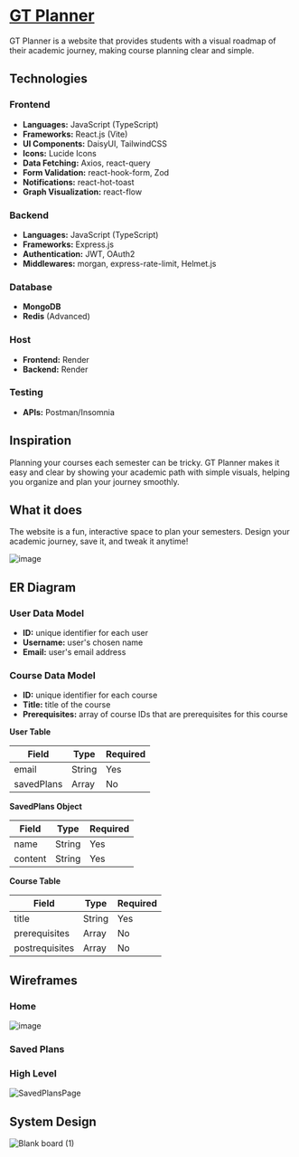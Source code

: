 # [GT Planner](https://gt-planner.onrender.com/)

GT Planner is a website that provides students with a visual roadmap of their academic journey, making course planning clear and simple.

## Technologies

### Frontend

- **Languages:** JavaScript (TypeScript)
- **Frameworks:** React.js (Vite)
- **UI Components:** DaisyUI, TailwindCSS
- **Icons:** Lucide Icons
- **Data Fetching:** Axios, react-query
- **Form Validation:** react-hook-form, Zod
- **Notifications:** react-hot-toast
- **Graph Visualization:** react-flow

### Backend

- **Languages:** JavaScript (TypeScript)
- **Frameworks:** Express.js
- **Authentication:** JWT, OAuth2
- **Middlewares:** morgan, express-rate-limit, Helmet.js

### Database

- **MongoDB**
- **Redis** (Advanced)

### Host

- **Frontend:** Render
- **Backend:** Render

### Testing

- **APIs:** Postman/Insomnia

## Inspiration

Planning your courses each semester can be tricky. GT Planner makes it easy and clear by showing your academic path with simple visuals, helping you organize and plan your journey smoothly.

## What it does

The website is a fun, interactive space to plan your semesters. Design your academic journey, save it, and tweak it anytime!

![image](https://github.com/duc-beluga/gt-planner/assets/98554622/349dcf78-f09c-42ef-99aa-db33af597670)


## ER Diagram

### User Data Model

- **ID:** unique identifier for each user
- **Username:** user's chosen name
- **Email:** user's email address

### Course Data Model

- **ID:** unique identifier for each course
- **Title:** title of the course
- **Prerequisites:** array of course IDs that are prerequisites for this course

**User Table**

| Field      | Type     | Required |
|------------|----------|----------|
| email      | String   | Yes      |
| savedPlans | Array    | No       |

**SavedPlans Object**

| Field   | Type   | Required |
|---------|--------|----------|
| name    | String | Yes      |
| content | String | Yes      |

**Course Table**

| Field         | Type         | Required |
|---------------|--------------|----------|
| title         | String       | Yes      |
| prerequisites | Array | No       |
| postrequisites | Array | No       |

## Wireframes

### Home
![image](https://github.com/duc-beluga/gt-planner/assets/98554622/f1e802c8-d04b-4b51-93a0-31d65f7c7b03)

### Saved Plans

### High Level
![SavedPlansPage](https://github.com/duc-beluga/gt-planner/assets/98554622/8ab165c6-d2d1-4843-b037-339000b403af)

## System Design

![Blank board (1)](https://github.com/duc-beluga/gt-planner/assets/98554622/0270d3dc-8bbf-4c08-a514-9dac7389ae86)

